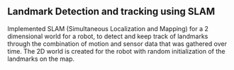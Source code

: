 ## Landmark Detection and tracking using SLAM

Implemented SLAM (Simultaneous Localization and Mapping) for a 2 dimensional world for a robot, to detect and keep track of landmarks through the combination of motion and sensor data that was gathered over time. The 2D world is created for the robot with random initialization of the landmarks on the map.
